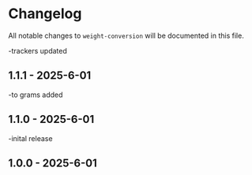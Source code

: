 # Changelog

All notable changes to `weight-conversion` will be documented in this file.


-trackers updated

## 1.1.1 - 2025-6-01


-to grams added

## 1.1.0 - 2025-6-01


-inital release

## 1.0.0 - 2025-6-01
